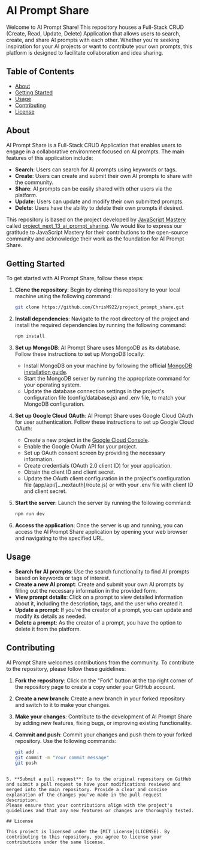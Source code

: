 # AI Prompt Share

Welcome to AI Prompt Share! This repository houses a Full-Stack CRUD (Create, Read, Update, Delete) Application that allows users to search, create, and share AI prompts with each other. Whether you're seeking inspiration for your AI projects or want to contribute your own prompts, this platform is designed to facilitate collaboration and idea sharing.

## Table of Contents

- [About](#about)
- [Getting Started](#getting-started)
- [Usage](#usage)
- [Contributing](#contributing)
- [License](#license)

## About

AI Prompt Share is a Full-Stack CRUD Application that enables users to engage in a collaborative environment focused on AI prompts. The main features of this application include:

- **Search**: Users can search for AI prompts using keywords or tags.
- **Create**: Users can create and submit their own AI prompts to share with the community.
- **Share**: AI prompts can be easily shared with other users via the platform.
- **Update**: Users can update and modify their own submitted prompts.
- **Delete**: Users have the ability to delete their own prompts if desired.

This repository is based on the project developed by [JavaScript Mastery](https://github.com/adrianhajdin) called [project_next_13_ai_prompt_sharing](https://github.com/adrianhajdin/project_next_13_ai_prompt_sharing). We would like to express our gratitude to JavaScript Mastery for their contributions to the open-source community and acknowledge their work as the foundation for AI Prompt Share.


## Getting Started

To get started with AI Prompt Share, follow these steps:

1. **Clone the repository**:
   Begin by cloning this repository to your local machine using the following command:

   ```bash
   git clone https://github.com/ChrisM922/project_prompt_share.git
   ```
3. **Install dependencies**:
    Navigate to the root directory of the project and install the required dependencies by running the following command:
   ```bash
   npm install
   ```
5. **Set up MongoDB**:
   AI Prompt Share uses MongoDB as its database. Follow these instructions to set up MongoDB locally:
   - Install MongoDB on your machine by following the official [MongoDB installation guide](https://docs.mongodb.com/manual/installation/).
   - Start the MongoDB server by running the appropriate command for your operating system.
   - Update the database connection settings in the project's configuration file (config/database.js) and .env file, to match your MongoDB configuration.

7. **Set up Google Cloud OAuth**:
   AI Prompt Share uses Google Cloud OAuth for user authentication. Follow these instructions to set up Google Cloud OAuth:
   - Create a new project in the [Google Cloud Console](https://console.cloud.google.com/).
   - Enable the Google OAuth API for your project.
   - Set up OAuth consent screen by providing the necessary information.
   - Create credentials (OAuth 2.0 client ID) for your application.
   - Obtain the client ID and client secret.
   - Update the OAuth client configuration in the project's configuration file (app/api/[...nextauth]/route.js) or with your .env file with client ID and client secret.

5. **Start the server**:
   Launch the server by running the following command:
     ```bash
     npm run dev
     ```
7. **Access the application**:
   Once the server is up and running, you can access the AI Prompt Share application by opening your web browser and navigating to the specified URL.

## Usage

- **Search for AI prompts**: Use the search functionality to find AI prompts based on keywords or tags of interest.
- **Create a new AI prompt**: Create and submit your own AI prompts by filling out the necessary information in the provided form.
- **View prompt details**: Click on a prompt to view detailed information about it, including the description, tags, and the user who created it.
- **Update a prompt**: If you're the creator of a prompt, you can update and modify its details as needed.
- **Delete a prompt**: As the creator of a prompt, you have the option to delete it from the platform.

## Contributing

AI Prompt Share welcomes contributions from the community. To contribute to the repository, please follow these guidelines:

1. **Fork the repository**: Click on the "Fork" button at the top right corner of the repository page to create a copy under your GitHub account.

2. **Create a new branch**: Create a new branch in your forked repository and switch to it to make your changes.

3. **Make your changes**: Contribute to the development of AI Prompt Share by adding new features, fixing bugs, or improving existing functionality.

4. **Commit and push**: Commit your changes and push them to your forked repository. Use the following commands:

   ```bash
   git add .
   git commit -m "Your commit message"
   git push
  ```

5. **Submit a pull request**: Go to the original repository on GitHub and submit a pull request to have your modifications reviewed and merged into the main repository. Provide a clear and concise explanation of the changes you've made in the pull request description.
Please ensure that your contributions align with the project's guidelines and that any new features or changes are thoroughly tested.

## License

This project is licensed under the [MIT License](LICENSE). By contributing to this repository, you agree to license your contributions under the same license.
